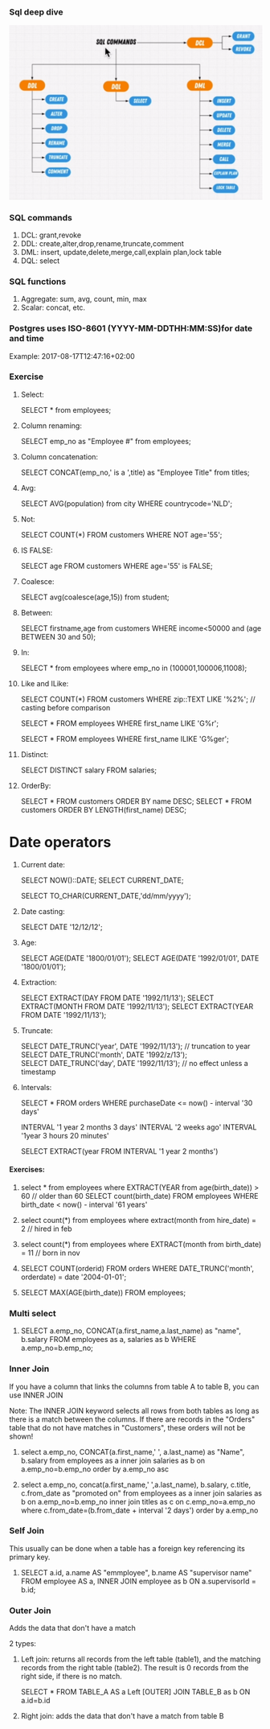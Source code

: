 ### Sql deep dive

![sql-commands](img/sql-basic.png)

### SQL commands

1. DCL: grant,revoke
2. DDL: create,alter,drop,rename,truncate,comment
3. DML: insert, update,delete,merge,call,explain plan,lock table
4. DQL: select

### SQL functions

1. Aggregate: sum, avg, count, min, max
2. Scalar: concat, etc.

### Postgres uses ISO-8601 (YYYY-MM-DDTHH:MM:SS)for date and time

Example: 2017-08-17T12:47:16+02:00

### Exercise

1. Select:

   SELECT \* from employees;

2. Column renaming:

   SELECT emp_no as "Employee #" from employees;

3. Column concatenation:

   SELECT CONCAT(emp_no,' is a ',title) as "Employee Title" from titles;

4. Avg:

   SELECT AVG(population) from city WHERE countrycode='NLD';

5. Not:

   SELECT COUNT(\*) FROM customers WHERE NOT age='55';

6. IS FALSE:

   SELECT age FROM customers WHERE age='55' is FALSE;

7. Coalesce:

   SELECT avg(coalesce(age,15)) from student;

8. Between:

   SELECT firstname,age from customers WHERE income<50000 and (age BETWEEN 30 and 50);

9. In:

   SELECT \* from employees where emp_no in (100001,100006,11008);

10. Like and ILike:

    SELECT COUNT(\*) FROM customers WHERE zip::TEXT LIKE '%2%'; // casting before comparison

    SELECT \* FROM employees WHERE first_name LIKE 'G%r';

    SELECT \* FROM employees WHERE first_name ILIKE 'G%ger';

11. Distinct:

    SELECT DISTINCT salary FROM salaries;

12. OrderBy:

    SELECT \* FROM customers ORDER BY name DESC;
    SELECT \* FROM customers ORDER BY LENGTH(first_name) DESC;

# Date operators

1. Current date:

   SELECT NOW()::DATE;
   SELECT CURRENT_DATE;

   SELECT TO_CHAR(CURRENT_DATE,'dd/mm/yyyy');

2. Date casting:

   SELECT DATE '12/12/12';

3. Age:

   SELECT AGE(DATE '1800/01/01');
   SELECT AGE(DATE '1992/01/01', DATE '1800/01/01');

4. Extraction:

   SELECT EXTRACT(DAY FROM DATE '1992/11/13');
   SELECT EXTRACT(MONTH FROM DATE '1992/11/13');
   SELECT EXTRACT(YEAR FROM DATE '1992/11/13');

5. Truncate:

   SELECT DATE_TRUNC('year', DATE '1992/11/13'); // truncation to year
   SELECT DATE_TRUNC('month', DATE '1992/z/13');  
   SELECT DATE_TRUNC('day', DATE '1992/11/13'); // no effect unless a timestamp

6. Intervals:

   SELECT \* FROM orders WHERE purchaseDate <= now() - interval '30 days'

   INTERVAL '1 year 2 months 3 days'
   INTERVAL '2 weeks ago'
   INTERVAL '1year 3 hours 20 minutes'

   SELECT EXTRACT(year FROM INTERVAL '1 year 2 months')

#### Exercises:

1. select \* from employees where EXTRACT(YEAR from age(birth_date)) > 60 // older than 60
   SELECT count(birth_date) FROM employees WHERE birth_date < now() - interval '61 years'

2. select count(\*) from employees where extract(month from hire_date) = 2 // hired in feb

3. select count(\*) from employees where EXTRACT(month from birth_date) = 11 // born in nov

4. SELECT COUNT(orderid)
   FROM orders
   WHERE DATE_TRUNC('month', orderdate) = date '2004-01-01';

5. SELECT MAX(AGE(birth_date)) FROM employees;

### Multi select

1. SELECT a.emp_no, CONCAT(a.first_name,a.last_name) as "name", b.salary FROM employees as a, salaries as b WHERE a.emp_no=b.emp_no;

### Inner Join

If you have a column that links the columns from table A to table B, you can use INNER JOIN

Note: The INNER JOIN keyword selects all rows from both tables as long as there is a match between the columns. If there are records in the "Orders" table that do not have matches in "Customers", these orders will not be shown!

1. select a.emp_no, CONCAT(a.first_name,' ', a.last_name) as "Name", b.salary
   from employees as a
   inner join salaries as b on a.emp_no=b.emp_no
   order by a.emp_no asc

2. select a.emp_no, concat(a.first_name,' ',a.last_name), b.salary, c.title, c.from_date as "promoted on"
   from employees as a
   inner join salaries as b on a.emp_no=b.emp_no
   inner join titles as c on c.emp_no=a.emp_no
   where c.from_date=(b.from_date + interval '2 days')
   order by a.emp_no

### Self Join

This usually can be done when a table has a foreign key referencing its primary key.

1. SELECT a.id, a.name AS "emmployee", b.name AS "supervisor name"
   FROM employee AS a, INNER JOIN employee as b ON a.supervisorId = b.id;

### Outer Join

Adds the data that don't have a match

2 types:

1. Left join: returns all records from the left table (table1), and the matching records from the right table (table2). The result is 0 records from the right side, if there is no match.

   SELECT \*
   FROM TABLE_A AS a
   Left \[OUTER] JOIN TABLE_B as b
   ON a.id=b.id

2. Right join: adds the data that don't have a match from table B
